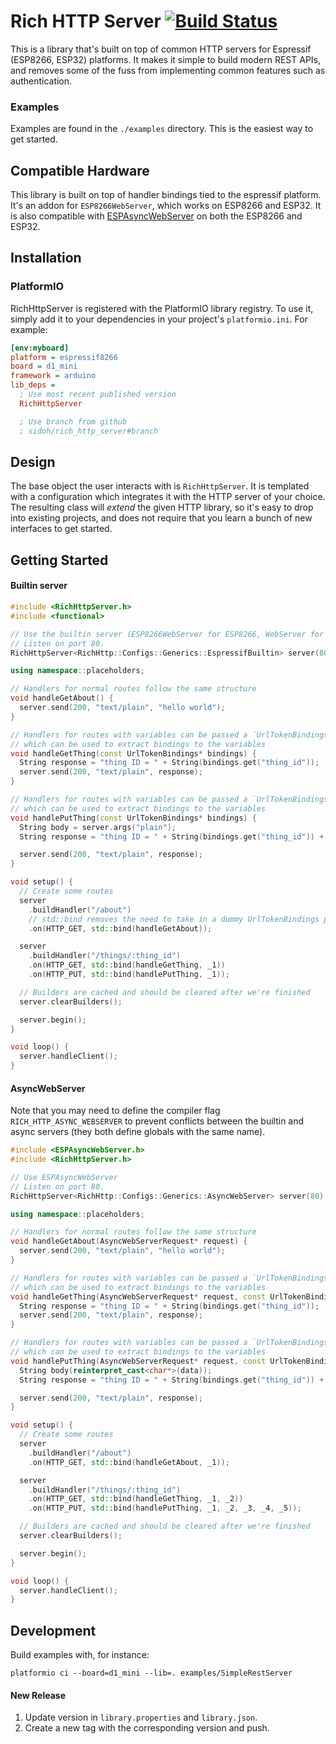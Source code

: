 # Rich HTTP Server [![Build Status](https://travis-ci.org/sidoh/rich_http_server.svg?branch=master)](https://travis-ci.org/sidoh/rich_http_server)

This is a library that's built on top of common HTTP servers for Espressif (ESP8266, ESP32) platforms.  It makes it simple to build modern REST APIs, and removes some of the fuss from implementing common features such as authentication.

### Examples

Examples are found in the `./examples` directory.  This is the easiest way to get started.

## Compatible Hardware

This library is built on top of handler bindings tied to the espressif platform.  It's an addon for `ESP8266WebServer`, which works on ESP8266 and ESP32.  It is also compatible with [ESPAsyncWebServer](https://github.com/me-no-dev/ESPAsyncWebServer) on both the ESP8266 and ESP32.

## Installation

### PlatformIO

RichHttpServer is registered with the PlatformIO library registry.  To use it, simply add it to your dependencies in your project's `platformio.ini`.  For example:

```ini
[env:myboard]
platform = espressif8266
board = d1_mini
framework = arduino
lib_deps =
  ; Use most recent published version
  RichHttpServer

  ; Use branch from github
  ; sidoh/rich_http_server#branch
```

## Design

The base object the user interacts with is `RichHttpServer`.  It is templated with a configuration which integrates it with the HTTP server of your choice.  The resulting class will _extend_ the given HTTP library, so it's easy to drop into existing projects, and does not require that you learn a bunch of new interfaces to get started.

## Getting Started

#### Builtin server

```c++
#include <RichHttpServer.h>
#include <functional>

// Use the builtin server (ESP8266WebServer for ESP8266, WebServer for ESP32).
// Listen on port 80.
RichHttpServer<RichHttp::Configs::Generics::EspressifBuiltin> server(80);

using namespace::placeholders;

// Handlers for normal routes follow the same structure
void handleGetAbout() {
  server.send(200, "text/plain", "hello world");
}

// Handlers for routes with variables can be passed a `UrlTokenBindings` object
// which can be used to extract bindings to the variables
void handleGetThing(const UrlTokenBindings* bindings) {
  String response = "thing ID = " + String(bindings.get("thing_id"));
  server.send(200, "text/plain", response);
}

// Handlers for routes with variables can be passed a `UrlTokenBindings` object
// which can be used to extract bindings to the variables
void handlePutThing(const UrlTokenBindings* bindings) {
  String body = server.args("plain");
  String response = "thing ID = " + String(bindings.get("thing_id")) + ", body was = " + body;

  server.send(200, "text/plain", response);
}

void setup() {
  // Create some routes
  server
    .buildHandler("/about")
    // std::bind removes the need to take in a dummy UrlTokenBindings parameter
    .on(HTTP_GET, std::bind(handleGetAbout));

  server
    .buildHandler("/things/:thing_id")
    .on(HTTP_GET, std::bind(handleGetThing, _1))
    .on(HTTP_PUT, std::bind(handlePutThing, _1));

  // Builders are cached and should be cleared after we're finished
  server.clearBuilders();

  server.begin();
}

void loop() {
  server.handleClient();
}
```

#### AsyncWebServer

Note that you may need to define the compiler flag `RICH_HTTP_ASYNC_WEBSERVER` to prevent conflicts between the builtin and async servers (they both define globals with the same name).

```c++
#include <ESPAsyncWebServer.h>
#include <RichHttpServer.h>

// Use ESPAsyncWebServer
// Listen on port 80.
RichHttpServer<RichHttp::Configs::Generics::AsyncWebServer> server(80);

using namespace::placeholders;

// Handlers for normal routes follow the same structure
void handleGetAbout(AsyncWebServerRequest* request) {
  server.send(200, "text/plain", "hello world");
}

// Handlers for routes with variables can be passed a `UrlTokenBindings` object
// which can be used to extract bindings to the variables
void handleGetThing(AsyncWebServerRequest* request, const UrlTokenBindings* bindings) {
  String response = "thing ID = " + String(bindings.get("thing_id"));
  server.send(200, "text/plain", response);
}

// Handlers for routes with variables can be passed a `UrlTokenBindings` object
// which can be used to extract bindings to the variables
void handlePutThing(AsyncWebServerRequest* request, const UrlTokenBindings* bindings, uint8_t* data, size_t len, size_t index, size_t total) {
  String body(reinterpret_cast<char*>(data));
  String response = "thing ID = " + String(bindings.get("thing_id")) + ", body was = " + body;

  server.send(200, "text/plain", response);
}

void setup() {
  // Create some routes
  server
    .buildHandler("/about")
    .on(HTTP_GET, std::bind(handleGetAbout, _1));

  server
    .buildHandler("/things/:thing_id")
    .on(HTTP_GET, std::bind(handleGetThing, _1, _2))
    .on(HTTP_PUT, std::bind(handlePutThing, _1, _2, _3, _4, _5));

  // Builders are cached and should be cleared after we're finished
  server.clearBuilders();

  server.begin();
}

void loop() {
  server.handleClient();
}
```

## Development

Build examples with, for instance:

```
platformio ci --board=d1_mini --lib=. examples/SimpleRestServer
```

#### New Release

1. Update version in `library.properties` and `library.json`.
1. Create a new tag with the corresponding version and push.